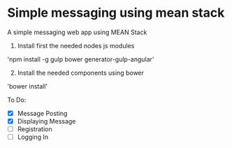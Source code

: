 # Simple messaging using mean stack
A simple messaging web app using MEAN Stack

1. Install first the needed nodes js modules

 'npm install -g gulp bower generator-gulp-angular'

2. Install the needed components using bower

 'bower install'

 To Do:
 - [x] Message Posting
 - [x] Displaying Message
 - [ ] Registration
 - [ ] Logging In